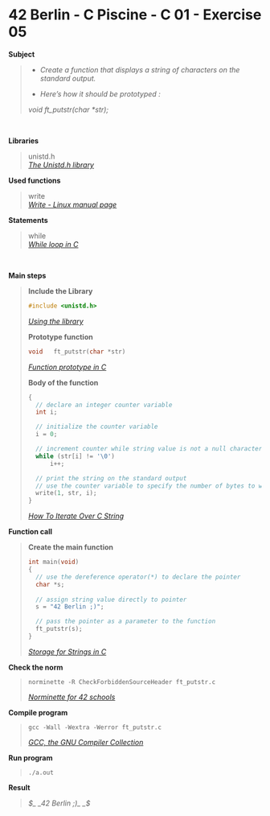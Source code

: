 # 42 Berlin - C Piscine - C 01 - Exercise 05

**Subject**
> * _Create a function that displays a string of characters on the standard output._   
>
> * _Here’s how it should be prototyped :_   
>
>_void ft_putstr(char *str);_
>

<br>

**Libraries**        
>
>unistd.h    
>_[The Unistd.h library](https://en.wikipedia.org/wiki/Unistd.h)_    

**Used functions**   
>
>write   
>_[Write - Linux manual page](https://www.man7.org/linux/man-pages/man2/write.2.html)_    

**Statements**
>
>while    
>_[While loop in C](https://www.geeksforgeeks.org/c-while-loop/?ref=lbp)_

<br>

**Main steps**
>
>**Include the Library**
>```c
>#include <unistd.h>
>```
>_[Using the library](https://www.gnu.org/software/libc/manual/html_mono/libc.html#Using-the-Library)_
>
>**Prototype function**
>```c
>void	ft_putstr(char *str)
>```
>_[Function prototype in C](https://www.geeksforgeeks.org/function-prototype-in-c/)_   
>
>**Body of the function**
>```c
>{    
>	// declare an integer counter variable
>	int	i;
>
>	// initialize the counter variable
>	i = 0;
>
>	// increment counter while string value is not a null character
>	while (str[i] != '\0')
>		i++;
>
>	// print the string on the standard output
>	// use the counter variable to specify the number of bytes to write
>	write(1, str, i);  
>}    
>```
>_[How To Iterate Over C String](https://dev.to/zirkelc/how-to-iterate-over-c-string-lcj)_    
>


**Function call**
>
>**Create the main function**
>```c
>int main(void)
>{
>	// use the dereference operator(*) to declare the pointer
>	char *s;
>	
>	// assign string value directly to pointer
>	s = "42 Berlin ;)";
>
>	// pass the pointer as a parameter to the function
>	ft_putstr(s);     
>}  
>```    
>_[Storage for Strings in C](https://www.geeksforgeeks.org/storage-for-strings-in-c/)_   

**Check the norm**
>```
>norminette -R CheckForbiddenSourceHeader ft_putstr.c
>```
>_[Norminette for 42 schools](https://github.com/42School/norminette)_

**Compile program**
>```
>gcc -Wall -Wextra -Werror ft_putstr.c
>```
>_[GCC, the GNU Compiler Collection](https://gcc.gnu.org)_

**Run program**
>```
>./a.out
>```

**Result**
>_$_    
>_42 Berlin ;)_       
>_$_    
